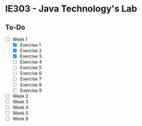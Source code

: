 # IE303 - Java Technology's Lab

## To-Do
- [ ] Week 1
  + [x] Exercise 1
  + [x] Exercise 2
  + [x] Exercise 3
  + [ ] Exercise 4
  + [ ] Exercise 5
  + [ ] Exercise 6
  + [ ] Exercise 7
  + [ ] Exercise 8
  + [ ] Exercise 9
- [ ] Week 2
- [ ] Week 3
- [ ] Week 4
- [ ] Week 5
- [ ] Week 6
